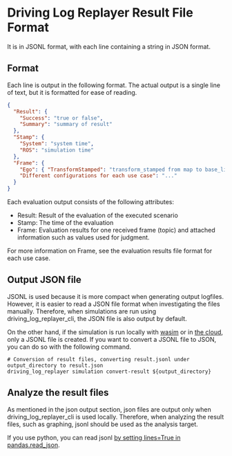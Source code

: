 # Driving Log Replayer Result File Format


It is in JSONL format, with each line containing a string in JSON format.

## Format

Each line is output in the following format.
The actual output is a single line of text, but it is formatted for ease of reading.

```json
{
  "Result": {
    "Success": "true or false",
    "Summary": "summary of result"
  },
  "Stamp": {
    "System": "system time",
    "ROS": "simulation time"
  },
  "Frame": {
    "Ego": { "TransformStamped": "transform_stamped from map to base_link" },
    "Different configurations for each use case": "..."
  }
}
```

Each evaluation output consists of the following attributes:

- Result: Result of the evaluation of the executed scenario
- Stamp: The time of the evaluation
- Frame: Evaluation results for one received frame (topic) and attached information such as values used for judgment.

For more information on Frame, see the evaluation results file format for each use case.

## Output JSON file

JSONL is used because it is more compact when generating output logfiles.
However, it is easier to read a JSON file format when investigating the files manually.
Therefore, when simulations are run using driving_log_replayer_cli, the JSON file is also output by default.

On the other hand, if the simulation is run locally with [wasim](https://docs.web.auto/en/developers-guides/wasim/use-cases/run-simulations-locally/) or in [the cloud](https://docs.web.auto/en/user-manuals/evaluator/introduction), only a JSONL file is created.
If you want to convert a JSONL file to JSON, you can do so with the following command.

```shell
# Conversion of result files, converting result.jsonl under output_directory to result.json
driving_log_replayer simulation convert-result ${output_directory}
```

## Analyze the result files

As mentioned in the json output section, json files are output only when driving_log_replayer_cli is used locally.
Therefore, when analyzing the result files, such as graphing, jsonl should be used as the analysis target.

If you use python, you can read jsonl [by setting lines=True in pandas.read_json](https://pandas.pydata.org/docs/reference/api/pandas.read_json.html).
